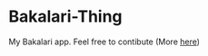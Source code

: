 # Bakalari-Thing
My Bakalari app.
Feel free to contibute (More <a href="https://github.com/Bertik23/Bakalari-Thing/wiki/Contibuting">here</a>)
